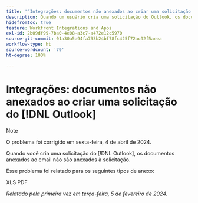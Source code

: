 ```yaml
---
title: '“Integrações: documentos não anexados ao criar uma solicitação do Outlook”'
description: Quando um usuário cria uma solicitação do Outlook, os documentos anexados ao email não são anexados à solicitação.
hidefromtoc: true
feature: Workfront Integrations and Apps
exl-id: 2b09df99-7ba0-4e08-a3c7-a472e12c5970
source-git-commit: 01a30a5a94fa733b24bf78fc425f72ac92f5aeea
workflow-type: ht
source-wordcount: '79'
ht-degree: 100%

---
```


# Integrações: documentos não anexados ao criar uma solicitação do [!DNL Outlook]

>[!NOTE]
>
>O problema foi corrigido em sexta-feira, 4 de abril de 2024.

Quando você cria uma solicitação do [!DNL Outlook], os documentos anexados ao email não são anexados à solicitação.

Esse problema foi relatado para os seguintes tipos de anexo:

XLS
PDF

_Relatado pela primeira vez em terça-feira, 5 de fevereiro de 2024._
